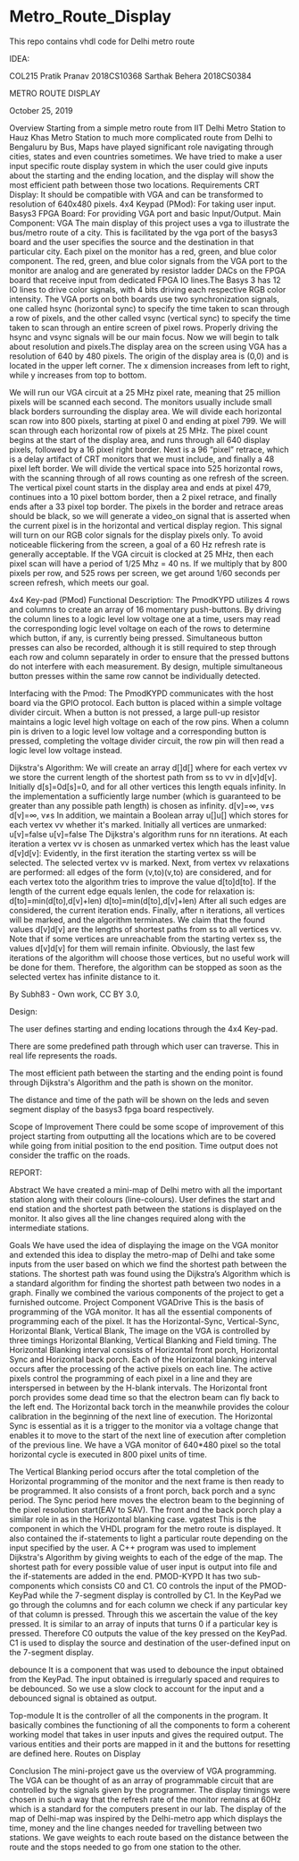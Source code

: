 # Metro_Route_Display
This repo contains vhdl code for Delhi metro route
 
IDEA:

COL215
Pratik Pranav 2018CS10368
Sarthak Behera 2018CS0384


METRO ROUTE DISPLAY


October 25, 2019

Overview
Starting from a simple metro route from IIT Delhi Metro Station to Hauz Khas Metro Station to much more complicated route from Delhi to Bengaluru by Bus, Maps have played significant role navigating through cities, states and even countries sometimes.  We have tried to make a user input specific route display system in which the user could give inputs about the starting and the ending location, and the display will show the most efficient path between those two locations.
Requirements
CRT Display: It should be compatible with VGA and can be transformed to resolution of 640x480 pixels.
4x4 Keypad (PMod): For taking user input.
Basys3 FPGA Board: For providing VGA port and basic Input/Output.
Main Component:
VGA
The main display of this project uses a vga to illustrate the bus/metro route of a city. This is facilitated by the vga port of the basys3 board and the user specifies the source and the destination in that particular city. Each pixel on the monitor has a red, green, and blue color component. The red, green, and blue color signals from the VGA port to the monitor are analog and are generated by resistor ladder DACs on the FPGA board that receive input from dedicated FPGA IO lines.The Basys 3 has 12 IO lines to drive color signals, with 4 bits driving each respective RGB color intensity. The VGA ports on both boards use two synchronization signals, one called hsync (horizontal sync) to specify the time taken to scan through a row of pixels, and the other called vsync (vertical sync) to specify the time taken to scan through an entire screen of pixel rows. Properly driving the hsync and vsync signals will be our main focus. Now we will begin to talk about resolution and pixels.The display area on the screen using VGA has a resolution of 640 by 480 pixels. The origin of the display area is (0,0) and is located in the upper left corner. The x dimension increases from left to right, while y increases from top to bottom. 




	
We will run our VGA circuit at a 25 MHz pixel rate, meaning that 25 million pixels will be scanned each second. The monitors usually include small black borders surrounding the display area. We will divide each horizontal scan row into 800 pixels, starting at pixel 0 and ending at pixel 799. We will scan through each horizontal row of pixels at 25 MHz. The pixel count begins at the start of the display area, and runs through all 640 display pixels, followed by a 16 pixel right border. Next is a 96 “pixel” retrace, which is a delay artifact of CRT monitors that we must include, and finally a 48 pixel left border. We will divide the vertical space into 525 horizontal rows, with the scanning through of all rows counting as one refresh of the screen. The vertical pixel count starts in the display area and ends at pixel 479, continues into a 10 pixel bottom border, then a 2 pixel retrace, and finally ends after a 33 pixel top border. The pixels in the border and retrace areas should be black, so we will generate a video_on signal that is asserted when the current pixel is in the horizontal and vertical display region. This signal will turn on our RGB color signals for the display pixels only. To avoid noticeable flickering from the screen, a goal of a 60 Hz refresh rate is generally acceptable. If the VGA circuit is clocked at 25 MHz, then each pixel scan will have a period of 1/25 Mhz = 40 ns. If we multiply that by 800 pixels per row, and 525 rows per screen, we get around 1/60 seconds per screen refresh, which meets our goal.




4x4 Key-pad (PMod)
Functional Description:
The PmodKYPD utilizes 4 rows and columns to create an array of 16 momentary push-buttons. By driving the column lines to a logic level low voltage one at a time, users may read the corresponding logic level voltage on each of the rows to determine which button, if any, is currently being pressed. Simultaneous button presses can also be recorded, although it is still required to step through each row and column separately in order to ensure that the pressed buttons do not interfere with each measurement. By design, multiple simultaneous button presses within the same row cannot be individually detected.

Interfacing with the Pmod:
The PmodKYPD communicates with the host board via the GPIO protocol. Each button is placed within a simple voltage divider circuit. When a button is not pressed, a large pull-up resistor maintains a logic level high voltage on each of the row pins. When a column pin is driven to a logic level low voltage and a corresponding button is pressed, completing the voltage divider circuit, the row pin will then read a logic level low voltage instead.


Dijkstra's Algorithm:
We will create an array d[]d[] where for each vertex vv we store the current length of the shortest path from ss to vv in d[v]d[v]. Initially d[s]=0d[s]=0, and for all other vertices this length equals infinity. In the implementation a sufficiently large number (which is guaranteed to be greater than any possible path length) is chosen as infinity. d[v]=∞, v≠s d[v]=∞, v≠s In addition, we maintain a Boolean array u[]u[] which stores for each vertex vv whether it's marked. Initially all vertices are unmarked: u[v]=false u[v]=false The Dijkstra's algorithm runs for nn iterations. At each iteration a vertex vv is chosen as unmarked vertex which has the least value d[v]d[v]: Evidently, in the first iteration the starting vertex ss will be selected. The selected vertex vv is marked. Next, from vertex vv relaxations are performed: all edges of the form (v,to)(v,to) are considered, and for each vertex toto the algorithm tries to improve the value d[to]d[to]. If the length of the current edge equals lenlen, the code for relaxation is: d[to]=min(d[to],d[v]+len) d[to]=min(d[to],d[v]+len) After all such edges are considered, the current iteration ends. Finally, after n iterations, all vertices will be marked, and the algorithm terminates. We claim that the found values d[v]d[v] are the lengths of shortest paths from ss to all vertices vv. Note that if some vertices are unreachable from the starting vertex ss, the values d[v]d[v] for them will remain infinite. Obviously, the last few iterations of the algorithm will choose those vertices, but no useful work will be done for them. Therefore, the algorithm can be stopped as soon as the selected vertex has infinite distance to it.



By Subh83 - Own work, CC BY 3.0, 





Design:

 The user defines starting and ending locations through the 4x4 Key-pad.

There are some predefined path through which user can traverse. This in real life represents the roads. 

The most efficient path between the starting and the ending point is found through Dijkstra's Algorithm and the path is shown on the monitor.

The distance and time of the path will be shown on the leds and seven segment display of the basys3 fpga board respectively.


Scope of Improvement
There could be some scope of improvement of this project 	starting from outputting all the locations which are to be covered while going from initial position to the end position. Time output does not consider the traffic on the roads.


REPORT:



Abstract
We have created a mini-map of Delhi metro with all the important station along with their colours (line-colours). User defines the start and end station and the shortest path between the stations is displayed on the monitor. It also gives all the line changes required along with the intermediate stations.

Goals
We have used the idea of displaying the image on the VGA monitor and extended this idea to display the metro-map of Delhi and take some inputs from the user based on which we find the shortest path between the stations.
The shortest path was found using the Dijkstra’s Algorithm which is a standard algorithm for finding the shortest path between two nodes in a graph. Finally we combined the various components of the project to get a furnished outcome.
                                                                                                                                    Project Component
VGADrive
This is the basis of programming of the VGA monitor. It has all the essential components of programming each of the pixel. It has the Horizontal-Sync, Vertical-Sync, Horizontal Blank, Vertical Blank, 
The image on the VGA is controlled by three timings Horizontal Blanking, Vertical Blanking and Field timing. The Horizontal Blanking interval consists of Horizontal front porch, Horizontal Sync and Horizontal back porch. Each of the Horizontal blanking interval occurs after the processing of the active pixels on each line. The active pixels control the programming of each pixel in a line and they are interspersed in between by the H-blank intervals. The Horizontal front porch provides some dead time so that the electron beam can fly back to the left end. The Horizontal back torch in the meanwhile provides the colour calibration in the beginning of the next line of execution. The Horizontal Sync is essential as it is a trigger to the monitor via a voltage change that enables it to move to the start of the next line of execution after completion of the previous line. We have a VGA monitor of 640*480 pixel so the total horizontal cycle is executed in 800 pixel units of time.


 


The Vertical Blanking period occurs after the total completion of the Horizontal programming of the monitor and the next frame is then ready to be programmed. It also consists of a front porch, back porch and a sync period. The Sync period here moves the electron beam to the beginning of the pixel resolution start(EAV to SAV). The front and the back porch play a similar role in as in the Horizontal blanking case.
vgatest
This is the component in which the VHDL program for the metro route is displayed. It also contained the if-statements to light a particular route depending on the input specified by the user. A C++ program was used to implement Dijkstra's Algorithm by giving weights to each of the edge of the map. The shortest path for every possible value of user input is output into file and the if-statements are added in the end.
PMOD-KYPD
It has two sub-components which consists C0 and C1. C0 controls the input of the PMOD-KeyPad while the 7-segment display is controlled by C1. In the KeyPad we go through the columns and for each column we check if any particular key of that column is pressed. Through this we ascertain the value of the key pressed. It is similar to an array of inputs that turns 0 if a particular key is pressed. Therefore C0 outputs the value of the key pressed on the KeyPad. C1 is used to display the source and destination of the user-defined input on the 7-segment display.

debounce
It is a component that was used to debounce the input obtained from the KeyPad. The input obtained is irregularly spaced and requires to be debounced. So we use a slow clock to account for the input and a debounced signal is obtained as output.

Top-module
It is the controller of all the components in the program. It basically combines the functioning of all the components to form a coherent working model that takes in user inputs and gives the required output. The various entities and their ports are mapped in it and the buttons for resetting are defined here.
Routes on Display
 

Conclusion
The mini-project gave us the overview of VGA programming. The VGA can be thought of as an array of programmable circuit that are controlled by the signals given by the programmer. The display timings were chosen in such a way that the refresh rate of the monitor remains at 60Hz which is a standard for the computers present in our lab. The display of the map of Delhi-map was inspired by the Delhi-metro app which displays the time, money and the line changes needed for travelling between two stations. We gave weights to each route based on the distance between the route and the stops needed to go from one station to the other.








